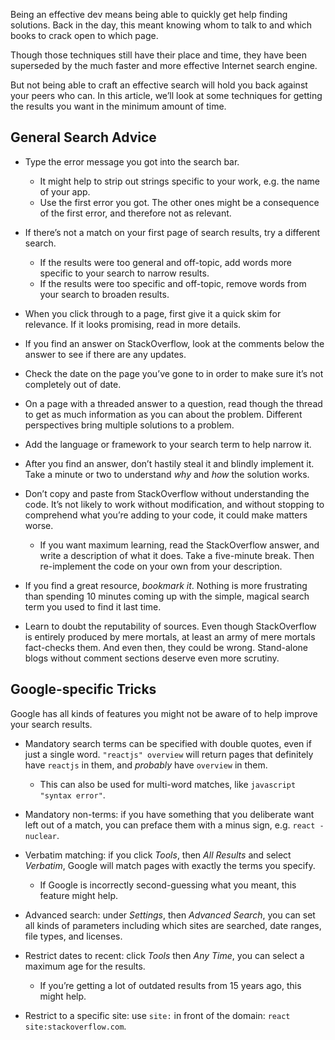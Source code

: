 Being an effective dev means being able to quickly get help finding solutions. Back in the day, this meant knowing whom to talk to and which books to crack open to which page.

Though those techniques still have their place and time, they have been superseded by the much faster and more effective Internet search engine.

But not being able to craft an effective search will hold you back against your peers who can. In this article, we’ll look at some techniques for getting the results you want in the minimum amount of time.

## General Search Advice

- Type the error message you got into the search bar.
  - It might help to strip out strings specific to your work, e.g. the name of your app.
  - Use the first error you got. The other ones might be a consequence of the first error, and therefore not as relevant.
- If there’s not a match on your first page of search results, try a different search.
  - If the results were too general and off-topic, add words more specific to your search to narrow results.
  - If the results were too specific and off-topic, remove words from your search to broaden results.
- When you click through to a page, first give it a quick skim for relevance. If it looks promising, read in more details.

- If you find an answer on StackOverflow, look at the comments below the answer to see if there are any updates.

- Check the date on the page you’ve gone to in order to make sure it’s not completely out of date.

- On a page with a threaded answer to a question, read though the thread to get as much information as you can about the problem. Different perspectives bring multiple solutions to a problem.

- Add the language or framework to your search term to help narrow it.

- After you find an answer, don’t hastily steal it and blindly implement it. Take a minute or two to understand _why_ and _how_ the solution works.

- Don’t copy and paste from StackOverflow without understanding the code. It’s not likely to work without modification, and without stopping to comprehend what you’re adding to your code, it could make matters worse.
  - If you want maximum learning, read the StackOverflow answer, and write a description of what it does. Take a five-minute break. Then re-implement the code on your own from your description.
- If you find a great resource, _bookmark it_. Nothing is more frustrating than spending 10 minutes coming up with the simple, magical search term you used to find it last time.

- Learn to doubt the reputability of sources. Even though StackOverflow is entirely produced by mere mortals, at least an army of mere mortals fact-checks them. And even then, they could be wrong. Stand-alone blogs without comment sections deserve even more scrutiny.

## Google-specific Tricks

Google has all kinds of features you might not be aware of to help improve your search results.

- Mandatory search terms can be specified with double quotes, even if just a single word. `"reactjs" overview` will return pages that definitely have `reactjs` in them, and _probably_ have `overview` in them.
  - This can also be used for multi-word matches, like `javascript "syntax error"`.
- Mandatory non-terms: if you have something that you deliberate want left out of a match, you can preface them with a minus sign, e.g. `react -nuclear`.

- Verbatim matching: if you click _Tools_, then _All Results_ and select _Verbatim_, Google will match pages with exactly the terms you specify.
  - If Google is incorrectly second-guessing what you meant, this feature might help.
- Advanced search: under _Settings_, then _Advanced Search_, you can set all kinds of parameters including which sites are searched, date ranges, file types, and licenses.

- Restrict dates to recent: click _Tools_ then _Any Time_, you can select a maximum age for the results.
  - If you’re getting a lot of outdated results from 15 years ago, this might help.
- Restrict to a specific site: use `site:` in front of the domain: `react site:stackoverflow.com`.
